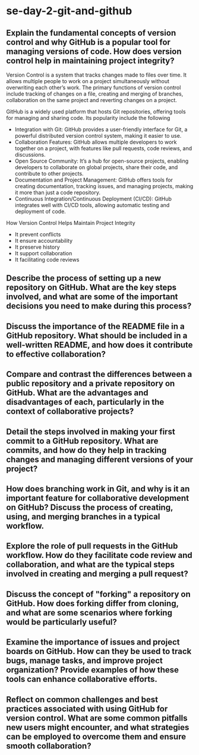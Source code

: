 # se-day-2-git-and-github
## Explain the fundamental concepts of version control and why GitHub is a popular tool for managing versions of code. How does version control help in maintaining project integrity?
Version Control is a system that tracks changes made to files over time. It allows multiple people to work on a project simultaneously without overwriting each other’s work. The primary functions of version control include tracking of changes on a file, creating and merging of branches, collaboration on the same project and reverting changes on a project.

GitHub is a widely used platform that hosts Git repositories, offering tools for managing and sharing code. Its popularity include the following
- Integration with Git: GitHub provides a user-friendly interface for Git, a powerful distributed version control system, making it easier to use.
- Collaboration Features: GitHub allows multiple developers to work together on a project, with features like pull requests, code reviews, and discussions.
- Open Source Community: It’s a hub for open-source projects, enabling developers to collaborate on global projects, share their code, and contribute to other projects.
- Documentation and Project Management: GitHub offers tools for creating documentation, tracking issues, and managing projects, making it more than just a code repository.
- Continuous Integration/Continuous Deployment (CI/CD): GitHub integrates well with
CI/CD tools, allowing automatic testing and deployment of code.
  
How Version Control Helps Maintain Project Integrity
- It prevent conflicts
- It ensure accountability
- It preserve history
- It support collaboration
- It facilitating code reviews

## Describe the process of setting up a new repository on GitHub. What are the key steps involved, and what are some of the important decisions you need to make during this process?

## Discuss the importance of the README file in a GitHub repository. What should be included in a well-written README, and how does it contribute to effective collaboration?

## Compare and contrast the differences between a public repository and a private repository on GitHub. What are the advantages and disadvantages of each, particularly in the context of collaborative projects?

## Detail the steps involved in making your first commit to a GitHub repository. What are commits, and how do they help in tracking changes and managing different versions of your project?

## How does branching work in Git, and why is it an important feature for collaborative development on GitHub? Discuss the process of creating, using, and merging branches in a typical workflow.

## Explore the role of pull requests in the GitHub workflow. How do they facilitate code review and collaboration, and what are the typical steps involved in creating and merging a pull request?

## Discuss the concept of "forking" a repository on GitHub. How does forking differ from cloning, and what are some scenarios where forking would be particularly useful?

## Examine the importance of issues and project boards on GitHub. How can they be used to track bugs, manage tasks, and improve project organization? Provide examples of how these tools can enhance collaborative efforts.

## Reflect on common challenges and best practices associated with using GitHub for version control. What are some common pitfalls new users might encounter, and what strategies can be employed to overcome them and ensure smooth collaboration?
